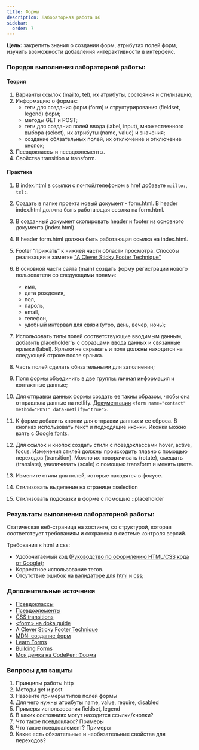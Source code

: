 ```yaml
---
title: Формы
description: Лабораторная работа №6
sidebar:
  order: 7
---
```


**Цель:** закрепить знания о создании форм, атрибутах полей форм, изучить возможности добавления интерактивности в интерфейс.

### Порядок выполнения лабораторной работы:

#### Теория

1. Варианты ссылок (mailto, tel), их атрибуты, состояния и стилизацию;
1. Информацию о формах:
   - теги для создания форм (form) и структурирования (fieldset, legend) форм;
   - методы GET и POST;
   - теги для создания полей ввода (label, input), множественного выбора (select), их атрибуты (name, value) и значения;
   - создание обязательных полей, их отключение и отключение кнопок;
1. Псевдоклассы и псевдоэлементы.
1. Свойства transition и transform.

#### Практика

1. В index.html в ссылки с почтой/телефоном в href добавьте `mailto:`, `tel:`.
1. Создать в папке проекта новый документ - form.html. В header index.html должна быть работающая ссылка на form.html.
1. В созданный документ скопировать header и footer из основного документа (index.html).
1. В header form.html должна быть работающая ссылка на index.html.
1. Footer “прижать” к нижней части области просмотра. Способы реализации в заметке ["A Clever Sticky Footer Technique"](https://css-tricks.com/a-clever-sticky-footer-technique/)
1. В основной части сайта (main) создать форму регистрации нового пользователя со следующими полями:
   - имя,
   - дата рождения,
   - пол,
   - пароль,
   - email,
   - телефон,
   - удобный интервал для связи (утро, день, вечер, ночь);
1. Использовать типы полей соответствующие вводимым данным, добавить placeholder'ы с образцами ввода данных и связанные ярлыки (label). Ярлыки не скрывать и поля должны находится на следующей строке после ярлыка.
1. Часть полей сделать обязательными для заполнения;
1. Поля формы объединить в две группы: личная информация и контактные данные;
1. Для отправки данных формы создать ее таким образом, чтобы она отправляла данные на netlify. [Документация](https://docs.netlify.com/forms/setup/) `<form name="contact" method="POST" data-netlify="true">`.

1. К форме добавить кнопки для отправки данных и ее сброса. В кнопках использовать текст и подходящие иконки. Иконки можно взять с [Google fonts](https://fonts.google.com/icons).
1. Для ссылок и кнопок создать стили с псевдоклассами hover, active, focus. Изменения стилей должны происходить плавно с помощью переходов (transition). Можно их поворачивать (rotate), смещать (translate), увеличивать (scale) с помощью transform и менять цвета.
1. Измените стили для полей, которые находятся в фокусе.
1. Стилизовать выделение на странице ::selection
1. Стилизовать подсказки в форме с помощью ::placeholder


### Результаты выполнения лабораторной работы:

Статическая веб-страница на хостинге, со структурой, которая соответствует требованиям и сохранена в системе контроля версий.

Требования к html и css:

- Удобочитаемый код ([Руководство по оформлению HTML/CSS кода от Google](https://habr.com/ru/post/143452/));
- Корректное использование тегов.
- Отсутствие ошибок на [валидаторе](https://validator.w3.org/) для [html](https://validator.w3.org/) и [css](https://jigsaw.w3.org/css-validator/);

### Дополнительные источники
- [Псевдоклассы](https://doka.guide/css/pseudoclasses/)
- [Псевдоэлементы](https://doka.guide/css/pseudoelements/)
- [CSS transitions](https://www.joshwcomeau.com/animation/css-transitions/)
- [\<form\> на doka.guide](https://doka.guide/html/form/)
- [A Clever Sticky Footer Technique](https://css-tricks.com/a-clever-sticky-footer-technique/)
- [MDN: создание форм](https://developer.mozilla.org/ru/docs/Learn/Forms/Your_first_form)
- [Learn Forms](https://web.dev/learn/forms/)
- [Building Forms](https://learn.shayhowe.com/html-css/building-forms/)
- [Моя демка на CodePen: Форма](https://codepen.io/slavaver/details/rNzyMJV)

### Вопросы для защиты

1. Принципы работы http
1. Методы get и post
1. Назовите примеры типов полей формы
1. Для чего нужны атрибуты name, value, require, disabled
1. Примеры использования fieldset, legend
1. В каких состояниях могут находится ссылки/кнопки?
1. Что такое псевдокласс? Примеры
1. Что такое псевдоэлемент? Примеры
1. Какие есть обязательные и необязательные свойства для переходов?